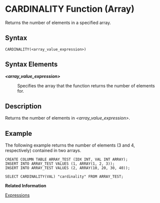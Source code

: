 <!-- loio21c6746955ce4cc2809801c5b0e93817 -->

# CARDINALITY Function \(Array\)

Returns the number of elements in a specified array.



## Syntax

```
CARDINALITY(<array_value_expression>)
```



## Syntax Elements


<dl>
<dt><b>

*<array\_value\_expression\>*

</b></dt>
<dd>

Specifies the array that the function returns the number of elements for.



</dd>
</dl>



## Description

Returns the number of elements in *<array\_value\_expression\>*.



## Example

The following example returns the number of elements \(3 and 4, respectively\) contained in two arrays.

```
CREATE COLUMN TABLE ARRAY_TEST (IDX INT, VAL INT ARRAY);
INSERT INTO ARRAY_TEST VALUES (1, ARRAY(1, 2, 3));
INSERT INTO ARRAY_TEST VALUES (2, ARRAY(10, 20, 30, 40));

SELECT CARDINALITY(VAL) "cardinality" FROM ARRAY_TEST;
```

**Related Information**  


[Expressions](../expressions-20a4389.md "An expression is a clause that can be evaluated to return values.")

